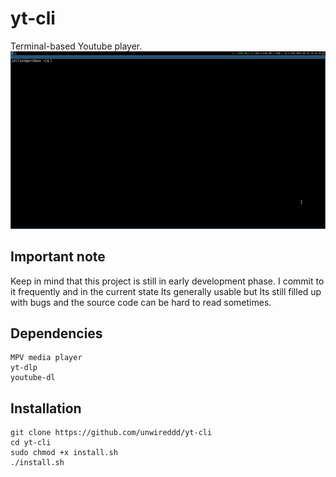 # yt-cli
Terminal-based Youtube player. <br>
<img src="./sample.gif"></img>

## Important note
Keep in mind that this project is still in early development phase. I commit to it frequently and in the current state Its generally usable but Its still filled up with bugs and the source code can be hard to read sometimes.

## Dependencies

    MPV media player
    yt-dlp
    youtube-dl

## Installation

    git clone https://github.com/unwireddd/yt-cli
    cd yt-cli
    sudo chmod +x install.sh
    ./install.sh

